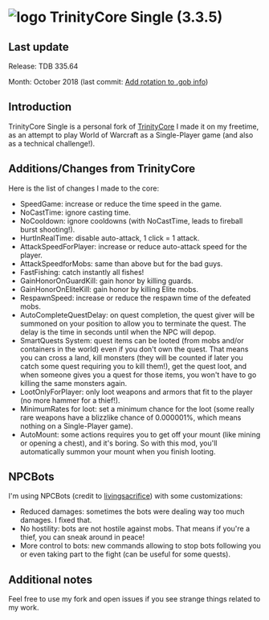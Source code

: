 # ![logo](https://community.trinitycore.org/public/style_images/1_trinitycore.png) TrinityCore Single (3.3.5)

## Last update

Release: TDB 335.64

Month:   October 2018 (last commit: [Add rotation to .gob info](https://github.com/TrinityCore/TrinityCore/commit/257ae44a20ed40469dd821845de8e27c0af838c7))

## Introduction

TrinityCore Single is a personal fork of [TrinityCore](https://www.trinitycore.org) I made it on my freetime, as an attempt to play World of Warcraft as a Single-Player game (and also as a technical challenge!).

## Additions/Changes from TrinityCore

Here is the list of changes I made to the core:

- SpeedGame: increase or reduce the time speed in the game.
- NoCastTime: ignore casting time.
- NoCooldown: ignore cooldowns (with NoCastTime, leads to fireball burst shooting!).
- HurtInRealTime: disable auto-attack, 1 click = 1 attack.
- AttackSpeedForPlayer: increase or reduce auto-attack speed for the player.
- AttackSpeedforMobs: same than above but for the bad guys.
- FastFishing: catch instantly all fishes!
- GainHonorOnGuardKill: gain honor by killing guards.
- GainHonorOnEliteKill: gain honor by killing Elite mobs.
- RespawnSpeed: increase or reduce the respawn time of the defeated mobs.
- AutoCompleteQuestDelay: on quest completion, the quest giver will be summoned on your position to allow you to terminate the quest. The delay is the time in seconds until when the NPC will depop.
- SmartQuests System: quest items can be looted (from mobs and/or containers in the world) even if you don't own the quest. That means you can cross a land, kill monsters (they will be counted if later you catch some quest requiring you to kill them!), get the quest loot, and when someone gives you a quest for those items, you won't have to go killing the same monsters again.
- LootOnlyForPlayer: only loot weapons and armors that fit to the player (no more hammer for a thief!).
- MinimumRates for loot: set a minimum chance for the loot (some really rare weapons have a blizzlike chance of 0.000001%, which means nothing on a Single-Player game).
- AutoMount: some actions requires you to get off your mount (like mining or opening a chest), and it's boring. So with this mod, you'll automatically summon your mount when you finish looting.

## NPCBots

I'm using NPCBots (credit to [livingsacrifice](https://github.com/livingsacrifice/TrinityCore/tree/npcbots)) with some customizations:
- Reduced damages: sometimes the bots were dealing way too much damages. I fixed that.
- No hostility: bots are not hostile against mobs. That means if you're a thief, you can sneak around in peace!
- More control to bots: new commands allowing to stop bots following you or even taking part to the fight (can be useful for some quests). 

## Additional notes

Feel free to use my fork and open issues if you see strange things related to my work.
